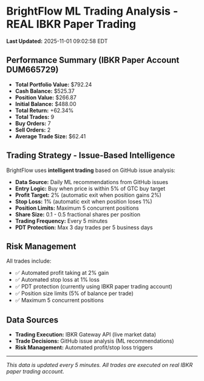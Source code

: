 # BrightFlow ML Trading Analysis - REAL IBKR Paper Trading

**Last Updated:** 2025-11-01 09:02:58 EDT

## Performance Summary (IBKR Paper Account DUM665729)

- **Total Portfolio Value:** $792.24
- **Cash Balance:** $525.37
- **Position Value:** $266.87
- **Initial Balance:** $488.00
- **Total Return:** +62.34%
- **Total Trades:** 9
- **Buy Orders:** 7
- **Sell Orders:** 2
- **Average Trade Size:** $62.41

## Trading Strategy - Issue-Based Intelligence

BrightFlow uses **intelligent trading** based on GitHub issue analysis:
- **Data Source:** Daily ML recommendations from GitHub issues
- **Entry Logic:** Buy when price is within 5% of GTC buy target
- **Profit Target:** 2% (automatic exit when position gains 2%)
- **Stop Loss:** 1% (automatic exit when position loses 1%)
- **Position Limits:** Maximum 5 concurrent positions
- **Share Size:** 0.1 - 0.5 fractional shares per position
- **Trading Frequency:** Every 5 minutes
- **PDT Protection:** Max 3 day trades per 5 business days

## Risk Management

All trades include:
- ✅ Automated profit taking at 2% gain
- ✅ Automated stop loss at 1% loss
- ✅ PDT protection (currently using IBKR paper trading account)
- ✅ Position size limits (5% of balance per trade)
- ✅ Maximum 5 concurrent positions

## Data Sources

- **Trading Execution:** IBKR Gateway API (live market data)
- **Trade Decisions:** GitHub issue analysis (ML recommendations)
- **Risk Management:** Automated profit/stop loss triggers

---

*This data is updated every 5 minutes. All trades are executed on real IBKR paper trading account.*
